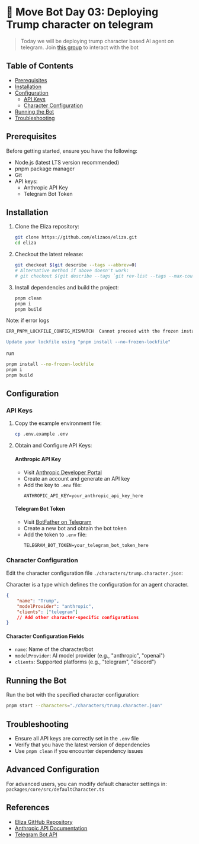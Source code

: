 # 🤖 Move Bot Day 03: Deploying Trump character on telegram
> Today we will be deploying trump character based AI agent on telegram. Join [this group](https://t.me/+HzTYUNYoQaM0YjQ1) to interact with the bot
## Table of Contents
- [Prerequisites](#prerequisites)
- [Installation](#installation)
- [Configuration](#configuration)
  - [API Keys](#api-keys)
  - [Character Configuration](#character-configuration)
- [Running the Bot](#running-the-bot)
- [Troubleshooting](#troubleshooting)

## Prerequisites

Before getting started, ensure you have the following:

- Node.js (latest LTS version recommended)
- pnpm package manager
- Git
- API keys:
  - Anthropic API Key
  - Telegram Bot Token

## Installation

1. Clone the Eliza repository:
   ```bash
   git clone https://github.com/elizaos/eliza.git
   cd eliza
   ```

2. Checkout the latest release:
   ```bash
   git checkout $(git describe --tags --abbrev=0)
   # Alternative method if above doesn't work:
   # git checkout $(git describe --tags `git rev-list --tags --max-count=1`)
   ```

3. Install dependencies and build the project:
   ```bash
   pnpm clean
   pnpm i
   pnpm build
   ```

Note: if error logs 
```bash
ERR_PNPM_LOCKFILE_CONFIG_MISMATCH  Cannot proceed with the frozen installation. The current "overrides" configuration doesn't match the value found in the lockfile

Update your lockfile using "pnpm install --no-frozen-lockfile"
```

run 
```bash
pnpm install --no-frozen-lockfile
pnpm i
pnpm build
```


## Configuration

### API Keys

1. Copy the example environment file:
   ```bash
   cp .env.example .env
   ```

2. Obtain and Configure API Keys:

   #### Anthropic API Key
   - Visit [Anthropic Developer Portal](https://docs.anthropic.com/en/api/getting-started)
   - Create an account and generate an API key
   - Add the key to `.env` file:
     ```
     ANTHROPIC_API_KEY=your_anthropic_api_key_here
     ```

   #### Telegram Bot Token
   - Visit [BotFather on Telegram](https://t.me/botfather)
   - Create a new bot and obtain the bot token
   - Add the token to `.env` file:
     ```
     TELEGRAM_BOT_TOKEN=your_telegram_bot_token_here
     ```

### Character Configuration

Edit the character configuration file `./characters/trump.character.json`:

Character is a type which defines the configuration for an agent character.

```json
{
    "name": "Trump",
    "modelProvider": "anthropic",
    "clients": ["telegram"]
    // Add other character-specific configurations
}
```

#### Character Configuration Fields
- `name`: Name of the character/bot
- `modelProvider`: AI model provider (e.g., "anthropic", "openai")
- `clients`: Supported platforms (e.g., "telegram", "discord")

## Running the Bot

Run the bot with the specified character configuration:

```bash
pnpm start --characters="./characters/trump.character.json"
```

## Troubleshooting

- Ensure all API keys are correctly set in the `.env` file
- Verify that you have the latest version of dependencies
- Use `pnpm clean` if you encounter dependency issues

## Advanced Configuration

For advanced users, you can modify default character settings in:
`packages/core/src/defaultCharacter.ts`

## References

- [Eliza GitHub Repository](https://github.com/elizaOS/eliza)
- [Anthropic API Documentation](https://docs.anthropic.com/en/api/getting-started)
- [Telegram Bot API](https://core.telegram.org/api)

